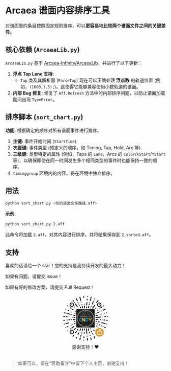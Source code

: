 # Arcaea 谱面内容排序工具

对谱面里的条目按照固定规则排序，可以**更容易地比较两个谱面文件之间的关键差异。**

## 核心依赖 (`ArcaeaLib.py`)

`ArcaeaLib.py` 基于 [Arcaea-Infinity/ArcaeaLib](https://github.com/Arcaea-Infinity/ArcaeaLib)，并进行了以下更新：

1.  **浮点 Tap Lane 支持:**
    *   `Tap` 类及其解析器 (`ParseTap`) 现在可以正确处理 **浮点数** 的轨道位置 (例如，`(1000,1.5);`)。这使得它能够兼容使用小数轨道的谱面。
2.  **内部 Bug 修复:** 修复了 `Aff.Refresh` 方法中的内部排序问题，以防止谱面加载期间出现 `TypeError`。

## 排序脚本 (`sort_chart.py`)

**功能:** 根据确定的顺序对所有谱面事件进行排序。

1.  **主键:** 事件开始时间 (`StartTime`).
2.  **次要键:** 事件类型 (预定义的顺序，如 Timing, Tap, Hold, Arc 等).
3.  **三级键:** 类型特定的属性 (例如，Taps 的 `Lane`，Arcs 的 `Color`/`XStart`/`YStart` 等)，以确保即使在同一时间发生多个相同类型的事件时也能保持一致的顺序。
4.  `timinggroup` 环境内的内容，将在环境中独立排序。

## 用法

````bash
python sort_chart.py <你的谱面文件路径.aff>
````

**示例:**

````bash
python sort_chart.py 2.aff
````

此命令将加载 `2.aff`，对其内容进行排序，并将结果保存到 `2_sorted.aff`。

## 支持

喜欢的话请给一个 star！您的支持是我持续开发的最大动力！

如果有问题，请提交 issue！

如果有好的修改方案，请提交 Pull Request！

<div style="text-align: center;">
    <img src="../docs/appreciation.png" style="height:150px;">
</div>

<center>感谢支持！❤</center>
<br>

> 如果可以，请在“赞助备注”中留下个人主页，谢谢支持！